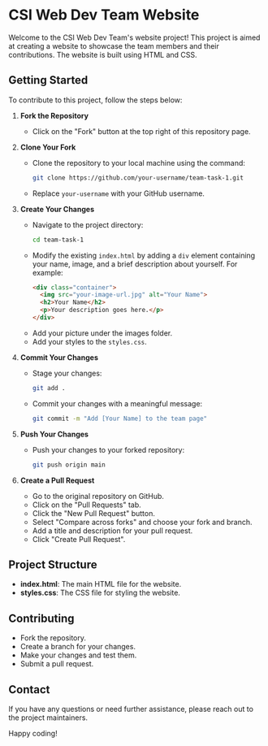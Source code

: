 # CSI Web Dev Team Website

Welcome to the CSI Web Dev Team's website project! This project is aimed at creating a website to showcase the team members and their contributions. The website is built using HTML and CSS.

## Getting Started

To contribute to this project, follow the steps below:

1. **Fork the Repository**
   - Click on the "Fork" button at the top right of this repository page.

2. **Clone Your Fork**
   - Clone the repository to your local machine using the command:
     ```bash
     git clone https://github.com/your-username/team-task-1.git
     ```
   - Replace `your-username` with your GitHub username.

3. **Create Your Changes**
   - Navigate to the project directory:
     ```bash
     cd team-task-1
     ```
   - Modify the existing `index.html` by adding a `div` element containing your name, image, and a brief description about yourself. For example:
     ```html
     <div class="container">
       <img src="your-image-url.jpg" alt="Your Name">
       <h2>Your Name</h2>
       <p>Your description goes here.</p>
     </div>
     ```
   - Add your picture under the images folder.
   - Add your styles to the `styles.css`.

4. **Commit Your Changes**
   - Stage your changes:
     ```bash
     git add .
     ```
   - Commit your changes with a meaningful message:
     ```bash
     git commit -m "Add [Your Name] to the team page"
     ```

5. **Push Your Changes**
   - Push your changes to your forked repository:
     ```bash
     git push origin main
     ```

6. **Create a Pull Request**
   - Go to the original repository on GitHub.
   - Click on the "Pull Requests" tab.
   - Click the "New Pull Request" button.
   - Select "Compare across forks" and choose your fork and branch.
   - Add a title and description for your pull request.
   - Click "Create Pull Request".

## Project Structure

- **index.html**: The main HTML file for the website.
- **styles.css**: The CSS file for styling the website.

## Contributing

- Fork the repository.
- Create a branch for your changes.
- Make your changes and test them.
- Submit a pull request.

## Contact

If you have any questions or need further assistance, please reach out to the project maintainers.

Happy coding!

